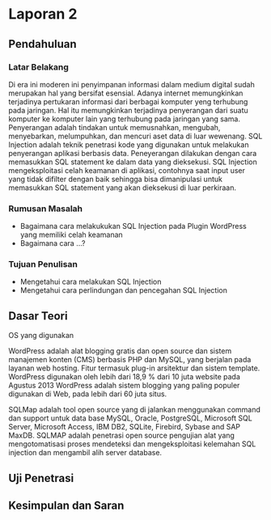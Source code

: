 # Laporan 2

## Pendahuluan

### Latar Belakang
Di era ini moderen ini penyimpanan informasi dalam medium digital sudah merupakan hal yang bersifat esensial. Adanya internet memungkinkan terjadinya pertukaran informasi dari berbagai komputer yeng terhubung pada jaringan. Hal itu memungkinkan terjadinya penyerangan dari suatu komputer ke komputer lain yang terhubung pada jaringan yang sama. Penyerangan adalah tindakan untuk memusnahkan, mengubah, menyebarkan, melumpuhkan, dan mencuri aset data di luar wewenang.
SQL Injection adalah teknik penetrasi kode yang digunakan untuk melakukan penyerangan aplikasi berbasis data. Peneyerangan dilakukan dengan cara memasukkan SQL statement ke dalam data yang dieksekusi. SQL Injection mengeksploitasi celah keamanan di aplikasi, contohnya saat input user yang tidak difilter dengan baik sehingga bisa dimanipulasi untuk memasukkan SQL statement yang akan dieksekusi di luar perkiraan.


### Rumusan Masalah

* Bagaimana cara melakukukan SQL Injection pada Plugin WordPress yang memiliki celah keamanan
* Bagaimana cara ...?

### Tujuan Penulisan

* Mengetahui cara melakukan SQL Injection
* Mengetahui cara perlindungan dan pencegahan SQL Injection

## Dasar Teori
OS yang digunakan

WordPress adalah alat blogging gratis dan open source dan sistem manajemen konten (CMS) berbasis PHP dan MySQL, yang berjalan pada layanan web hosting. Fitur termasuk plug-in arsitektur dan sistem template. WordPress digunakan oleh lebih dari 18,9 % dari 10 juta website pada Agustus 2013 WordPress adalah sistem blogging yang paling populer digunakan di Web, pada lebih dari 60 juta situs.

SQLMap adalah tool open source yang di jalankan menggunakan command dan support untuk data base MySQL, Oracle, PostgreSQL, Microsoft SQL Server, Microsoft Access, IBM DB2, SQLite, Firebird, Sybase and SAP MaxDB.
SQLMAP adalah penetrasi open source pengujian alat yang mengotomatisasi proses mendeteksi dan mengeksploitasi kelemahan SQL injection dan mengambil alih server database.



### 


## Uji Penetrasi

###

## Kesimpulan dan Saran

